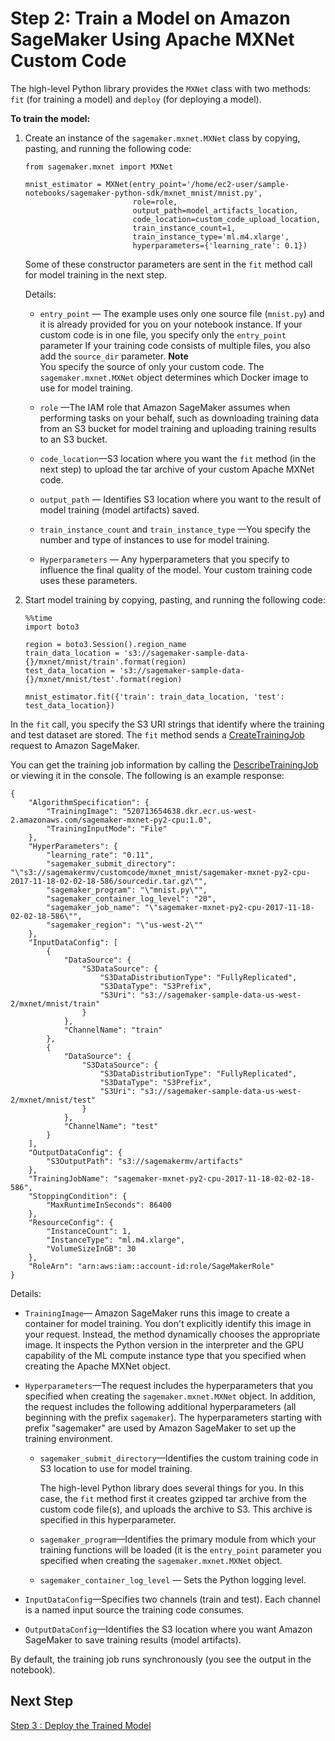 # Step 2: Train a Model on Amazon SageMaker Using Apache MXNet Custom Code<a name="mxnet-part1-train"></a>

The high\-level Python library provides the `MXNet` class with two methods: `fit` \(for training a model\) and `deploy` \(for deploying a model\)\. 

**To train the model:**

1. Create an instance of the `sagemaker.mxnet.MXNet` class by copying, pasting, and running the following code:

   ```
   from sagemaker.mxnet import MXNet
   
   mnist_estimator = MXNet(entry_point='/home/ec2-user/sample-notebooks/sagemaker-python-sdk/mxnet_mnist/mnist.py',
                           role=role,
                           output_path=model_artifacts_location,
                           code_location=custom_code_upload_location,
                           train_instance_count=1, 
                           train_instance_type='ml.m4.xlarge',
                           hyperparameters={'learning_rate': 0.1})
   ```

   Some of these constructor parameters are sent in the `fit` method call for model training in the next step\. 

   Details:

   + `entry_point` — The example uses only one source file \(`mnist.py`\) and it is already provided for you on your notebook instance\. If your custom code is in one file, you specify only the `entry_point` parameter If your training code consists of multiple files, you also add the `source_dir` parameter\. 
**Note**  
You specify the source of only your custom code\. The `sagemaker.mxnet.MXNet` object determines which Docker image to use for model training\.

   + `role` —The IAM role that Amazon SageMaker assumes when performing tasks on your behalf, such as downloading training data from an S3 bucket for model training and uploading training results to an S3 bucket\.

   + `code_location`—S3 location where you want the `fit` method \(in the next step\) to upload the tar archive of your custom Apache MXNet code\.

   + `output_path` — Identifies S3 location where you want to the result of model training \(model artifacts\) saved\. 

   + `train_instance_count` and `train_instance_type` —You specify the number and type of instances to use for model training\.

   + `Hyperparameters` — Any hyperparameters that you specify to influence the final quality of the model\. Your custom training code uses these parameters\.

1. Start model training by copying, pasting, and running the following code: 

   ```
   %%time
   import boto3
   
   region = boto3.Session().region_name
   train_data_location = 's3://sagemaker-sample-data-{}/mxnet/mnist/train'.format(region)
   test_data_location = 's3://sagemaker-sample-data-{}/mxnet/mnist/test'.format(region)
   
   mnist_estimator.fit({'train': train_data_location, 'test': test_data_location})
   ```

In the `fit` call, you specify the S3 URI strings that identify where the training and test dataset are stored\. The `fit` method sends a [CreateTrainingJob](API_CreateTrainingJob.md) request to Amazon SageMaker\. 

You can get the training job information by calling the [DescribeTrainingJob](API_DescribeTrainingJob.md) or viewing it in the console\. The following is an example response:

```
{
    "AlgorithmSpecification": {
        "TrainingImage": "520713654638.dkr.ecr.us-west-2.amazonaws.com/sagemaker-mxnet-py2-cpu:1.0",
        "TrainingInputMode": "File"
    },
    "HyperParameters": {
        "learning_rate": "0.11",
        "sagemaker_submit_directory": "\"s3://sagemakermv/customcode/mxnet_mnist/sagemaker-mxnet-py2-cpu-2017-11-18-02-02-18-586/sourcedir.tar.gz\"",
        "sagemaker_program": "\"mnist.py\"",
        "sagemaker_container_log_level": "20",
        "sagemaker_job_name": "\"sagemaker-mxnet-py2-cpu-2017-11-18-02-02-18-586\"",
        "sagemaker_region": "\"us-west-2\""
    },
    "InputDataConfig": [
        {
            "DataSource": {
                "S3DataSource": {
                    "S3DataDistributionType": "FullyReplicated",
                    "S3DataType": "S3Prefix",
                    "S3Uri": "s3://sagemaker-sample-data-us-west-2/mxnet/mnist/train"
                }
            },
            "ChannelName": "train"
        },
        {
            "DataSource": {
                "S3DataSource": {
                    "S3DataDistributionType": "FullyReplicated",
                    "S3DataType": "S3Prefix",
                    "S3Uri": "s3://sagemaker-sample-data-us-west-2/mxnet/mnist/test"
                }
            },
            "ChannelName": "test"
        }
    ],
    "OutputDataConfig": {
        "S3OutputPath": "s3://sagemakermv/artifacts"
    },
    "TrainingJobName": "sagemaker-mxnet-py2-cpu-2017-11-18-02-02-18-586",
    "StoppingCondition": {
        "MaxRuntimeInSeconds": 86400
    },
    "ResourceConfig": {
        "InstanceCount": 1,
        "InstanceType": "ml.m4.xlarge",
        "VolumeSizeInGB": 30
    },
    "RoleArn": "arn:aws:iam::account-id:role/SageMakerRole"
}
```

Details:

+ `TrainingImage`— Amazon SageMaker runs this image to create a container for model training\. You don't explicitly identify this image in your request\. Instead, the  method dynamically chooses the appropriate image\. It inspects the Python version in the interpreter and the GPU capability of the ML compute instance type that you specified when creating the Apache MXNet object\. 

+ `Hyperparameters`—The request includes the hyperparameters that you specified when creating the `sagemaker.mxnet.MXNet` object\. In addition, the request includes the following additional hyperparameters \(all beginning with the prefix `sagemaker`\)\. The hyperparameters starting with prefix "sagemaker" are used by Amazon SageMaker to set up the training environment\. 

  + `sagemaker_submit_directory`—Identifies the custom training code in S3 location to use for model training\. 

    The high\-level Python library does several things for you\. In this case, the `fit` method first it creates gzipped tar archive from the custom code file\(s\), and uploads the archive to S3\. This archive is specified in this hyperparameter\. 

  + `sagemaker_program`—Identifies the primary module from which your training functions will be loaded \(it is the `entry_point` parameter you specified when creating the `sagemaker.mxnet.MXNet` object\.

  + `sagemaker_container_log_level` — Sets the Python logging level\.

+ `InputDataConfig`—Specifies two channels \(train and test\)\. Each channel is a named input source the training code consumes\.

+ `OutputDataConfig`—Identifies the S3 location where you want Amazon SageMaker to save training results \(model artifacts\)\. 

By default, the training job runs synchronously \(you see the output in the notebook\)\. 

## Next Step<a name="mxnet-part1-train-nexttopic"></a>

 [Step 3 : Deploy the Trained Model ](mxnet-example1-deploy.md) 